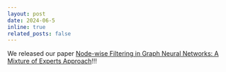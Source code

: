 ```yaml
---
layout: post
date: 2024-06-5
inline: true
related_posts: false
---
```


We released our paper [Node-wise Filtering in Graph Neural Networks:
A Mixture of Experts Approach](https://arxiv.org/pdf/2406.03464)!!!

